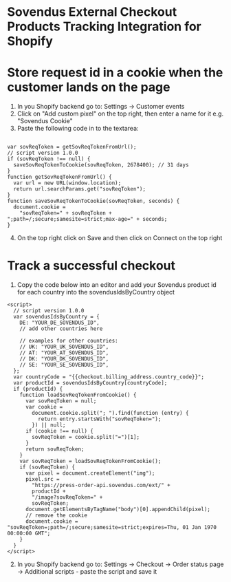 # Sovendus External Checkout Products Tracking Integration for Shopify

# Store request id in a cookie when the customer lands on the page

1. In you Shopify backend go to: Settings -> Customer events 
2. Click on "Add custom pixel" on the top right, then enter a name for it e.g. "Sovendus Cookie"
3. Paste the following code in to the textarea: 
```

var sovReqToken = getSovReqTokenFromUrl();
// script version 1.0.0
if (sovReqToken !== null) {
  saveSovReqTokenToCookie(sovReqToken, 2678400); // 31 days
}
function getSovReqTokenFromUrl() {
  var url = new URL(window.location);
  return url.searchParams.get("sovReqToken");
}
function saveSovReqTokenToCookie(sovReqToken, seconds) {
  document.cookie =
    "sovReqToken=" + sovReqToken + ";path=/;secure;samesite=strict;max-age=" + seconds;
}
```
4. On the top right click on Save and then click on Connect on the top right

# Track a successful checkout

1. Copy the code below into an editor and add your Sovendus product id for each country into the sovendusIdsByCountry object
```
<script>
  // script version 1.0.0
  var sovendusIdsByCountry = {
    DE: "YOUR_DE_SOVENDUS_ID",
    // add other countries here

    // examples for other countries:
    // UK: "YOUR_UK_SOVENDUS_ID",
    // AT: "YOUR_AT_SOVENDUS_ID",
    // DK: "YOUR_DK_SOVENDUS_ID",
    // SE: "YOUR_SE_SOVENDUS_ID",
  };
  var countryCode = "{{checkout.billing_address.country_code}}";
  var productId = sovendusIdsByCountry[countryCode];
  if (productId) {
    function loadSovReqTokenFromCookie() {
      var sovReqToken = null;
      var cookie =
        document.cookie.split("; ").find(function (entry) {
          return entry.startsWith("sovReqToken=");
        }) || null;
      if (cookie !== null) {
        sovReqToken = cookie.split("=")[1];
      }
      return sovReqToken;
    }
    var sovReqToken = loadSovReqTokenFromCookie();
    if (sovReqToken) {
      var pixel = document.createElement("img");
      pixel.src =
        "https://press-order-api.sovendus.com/ext/" +
        productId +
        "/image?sovReqToken=" +
        sovReqToken;
      document.getElementsByTagName("body")[0].appendChild(pixel);
      // remove the cookie
      document.cookie = "sovReqToken=;path=/;secure;samesite=strict;expires=Thu, 01 Jan 1970 00:00:00 GMT";
    }
  }
</script>
```
2. In you Shopify backend go to: Settings -> Checkout -> Order status page -> Additional scripts - paste the script and save it
